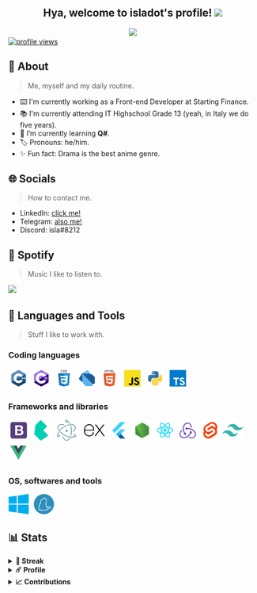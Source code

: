 <!-- Welcome section. -->
<div align="center">
  <h2> Hya, welcome to isladot's profile! <img src="https://media.tenor.com/images/1963c1bf2abc4950a12284148a81eb61/tenor.gif" height="40px"></h2>
  <a href="https://github.com/isladot">
    <img src="https://readme-typing-svg.herokuapp.com?font=Montserrat&color=C792EA&center=true&vCenter=true&lines=front-end+developer.;professional+botmancer.;anime+addict+-.-"/>
  </a>
  <br />
</div>

<!-- Banners section. -->
<div>  
  <a href="https://github.com/isladot">
    <img src="https://komarev.com/ghpvc/?username=isladot&label=Visitors" alt="profile views" />
  </a>
</div>

<!-- About section. -->
<h2>🌸 About</h2>

> Me, myself and my daily routine.

- ⌨️ I'm currently working as a Front-end Developer at Starting Finance.
- 📚 I'm currently attending IT Highschool Grade 13 (yeah, in Italy we do five years).
- 🌱 I’m currently learning **Q#**.
- 🏷 Pronouns: he/him.
- ✨ Fun fact: Drama is the best anime genre.

<!-- Socials section. -->
<h2>🌐 Socials</h2>

> How to contact me.

- LinkedIn: [click me!](https://www.linkedin.com/in/luca-biagetti/)
- Telegram: [also me!](https://t.me/isladot)
- Discord: isla#8212

<!-- Spotify section. -->
<h2>🎵 Spotify</h2>

> Music I like to listen to.

<a href="https://open.spotify.com/user/iyp449gpvmgrzw82i8xptf7up">
  <img src="https://spotify-readme-widget.herokuapp.com/api/spotify/now" />
</a>

<!-- Tech section. -->
<h2>🔨 Languages and Tools</h2>

> Stuff I like to work with.

<h3> Coding languages </h3>

<img src="./assets/icons/c++/c++.svg" width="42" alt="C++" />
<img src="./assets/icons/csharp/csharp.svg" width="42" alt="C#" />
<img src="./assets/icons/css/css.svg" width="42" alt="CSS" />
<img src="./assets/icons/dart/dart.svg" width="42" alt="Dart" />
<img src="./assets/icons/html/html.svg" width="42" alt="HTML" />
<img src="./assets/icons/javascript/javascript.svg" width="42" alt="JavaScript" />
<img src="./assets/icons/python/python.svg" width="42" alt="Python" />
<img src="./assets/icons/typescript/typescript.svg" width="42" alt="TypeScript" />

<h3> Frameworks and libraries </h3>

<img src="./assets/icons/bootstrap/bootstrap.svg" width="42" alt="Bootstrap" />
<img src="./assets/icons/bulma/bulma.svg" width="42" alt="Bulma" />
<img src="./assets/icons/electron/electron.svg" width="42" style='margin: 0px 5px' alt="Electron" />
<img src="./assets/icons/express/express.svg" width="42" style='margin: 0px 5px' alt="Express" />
<img src="./assets/icons/flutter/flutter.svg" width="42" alt="Flutter" />
<img src="./assets/icons/node/node.svg" width="42" alt="NodeJS" />
<img src="./assets/icons/react/react.svg" width="42" alt="React" />
<img src="./assets/icons/redux/redux.svg" width="42" alt="Redux" />
<img src="./assets/icons/svelte/svelte.svg" width="42" alt="Svelte" />
<img src="./assets/icons/tailwindcss/tailwindcss.svg" width="42" alt="TailwindCSS" />
<img src="./assets/icons/vue/vue.svg" width="42" alt="Vue" />

<h3> OS, softwares and tools </h3>

<img src="./assets/icons/windows/windows.svg" width="42" style='margin-right: 5px' alt="Windows" />
<img src="./assets/icons/yarn/yarn.svg" width="42" style='margin-right: 5px' alt="Yarn" />


<!-- Stats section. -->
<h2>📊 Stats</h2>
<details>
  <summary><b>👾 Streak</b></summary>
  <br />
  <div align="center">
    <img height="200px" src="http://github-readme-streak-stats.herokuapp.com?user=isladot&theme=material-palenight&hide_border=true" />
  </div>
  <br />
</details>

<details>
  <summary><b>☄️ Profile</b></summary>
  <br />  
  <div align="center">
    <img height="140px" src="https://github-readme-stats.vercel.app/api?username=isladot&hide_border=true&hide_title=true&count_private=true&include_all_commits=true&show_icons=true&theme=material-palenight" />
    <img height="140px" src="https://github-readme-stats.vercel.app/api/top-langs/?username=isladot&hide=html&hide_title=true&hide_border=true&layout=compact&langs_count=8&theme=material-palenight" />
  </div>
  <br />
</details>

<details>
  <summary><b>📈 Contributions</b></summary>
  <br />  
  <div align="center">
    <img width="95%" src="https://activity-graph.herokuapp.com/graph?username=isladot&bg_color=292d3e&color=a6accd&line=c792ea&point=89ddff&hide_border=true" />
  </div>
  <br />
</details>

